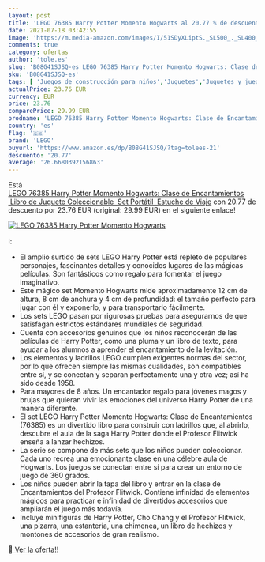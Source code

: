 ```yaml
---
layout: post
title: 'LEGO 76385 Harry Potter Momento Hogwarts al 20.77 % de descuento'
date: 2021-07-18 03:42:55
image: 'https://m.media-amazon.com/images/I/51SDyXLiptS._SL500_._SL400_.jpg'
comments: true
category: ofertas
author: 'tole.es'
slug: 'B08G41SJSQ-es LEGO 76385 Harry Potter Momento Hogwarts: Clase de...'
sku: 'B08G41SJSQ-es'
tags: [ 'Juegos de construcción para niños','Juguetes','Juguetes y juegos','Sets de construcción','lego', ]
actualPrice: 23.76 EUR
currency: EUR
price: 23.76
comparePrice: 29.99 EUR
prodname: 'LEGO 76385 Harry Potter Momento Hogwarts: Clase de Encantamientos  Libro de Juguete Coleccionable  Set Portátil  Estuche de Viaje'
country: 'es'
flag: '🇪🇸'
brand: 'LEGO'
buyurl: 'https://www.amazon.es/dp/B08G41SJSQ/?tag=tolees-21'
descuento: '20.77'
average: '26.6680392156863'
---
```


Está [LEGO 76385 Harry Potter Momento Hogwarts: Clase de Encantamientos  Libro de Juguete Coleccionable  Set Portátil  Estuche de Viaje](https://www.amazon.es/dp/B08G41SJSQ/?tag=tolees-21) con 20.77 de descuento por 23.76 EUR (original: 29.99 EUR) en el siguiente enlace!

[![LEGO 76385 Harry Potter Momento Hogwarts](https://m.media-amazon.com/images/I/51SDyXLiptS._SL500_._SL400_.jpg)](https://www.amazon.es/dp/B08G41SJSQ/?tag=tolees-21)

ℹ️:

- El amplio surtido de sets LEGO Harry Potter está repleto de populares personajes, fascinantes detalles y conocidos lugares de las mágicas películas. Son fantásticos como regalo para fomentar el juego imaginativo.
- Este mágico set Momento Hogwarts mide aproximadamente 12 cm de altura, 8 cm de anchura y 4 cm de profundidad: el tamaño perfecto para jugar con él y exponerlo, y para transportarlo fácilmente.
- Los sets LEGO pasan por rigurosas pruebas para asegurarnos de que satisfagan estrictos estándares mundiales de seguridad.
- Cuenta con accesorios genuinos que los niños reconocerán de las películas de Harry Potter, como una pluma y un libro de texto, para ayudar a los alumnos a aprender el encantamiento de la levitación.
- Los elementos y ladrillos LEGO cumplen exigentes normas del sector, por lo que ofrecen siempre las mismas cualidades, son compatibles entre sí, y se conectan y separan perfectamente una y otra vez; así ha sido desde 1958.
- Para mayores de 8 años. Un encantador regalo para jóvenes magos y brujas que quieran vivir las emociones del universo Harry Potter de una manera diferente.
- El set LEGO Harry Potter Momento Hogwarts: Clase de Encantamientos (76385) es un divertido libro para construir con ladrillos que, al abrirlo, descubre el aula de la saga Harry Potter donde el Profesor Flitwick enseña a lanzar hechizos.
- La serie se compone de más sets que los niños pueden coleccionar. Cada uno recrea una emocionante clase en una célebre aula de Hogwarts. Los juegos se conectan entre sí para crear un entorno de juego de 360 grados.
- Los niños pueden abrir la tapa del libro y entrar en la clase de Encantamientos del Profesor Flitwick. Contiene infinidad de elementos mágicos para practicar e infinidad de divertidos accesorios que ampliarán el juego más todavía.
- Incluye minifiguras de Harry Potter, Cho Chang y el Profesor Flitwick, una pizarra, una estantería, una chimenea, un libro de hechizos y montones de accesorios de gran realismo.

[🛒 Ver la oferta!!](https://www.amazon.es/dp/B08G41SJSQ/?tag=tolees-21)
